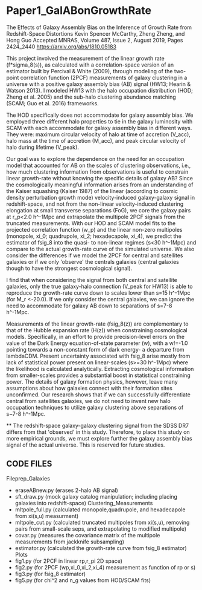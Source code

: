 # Paper1_GalABonGrowthRate
The Effects of Galaxy Assembly Bias on the Inference of Growth Rate from Redshift-Space Distortions
Kevin Spencer McCarthy, Zheng Zheng, and Hong Guo
Accepted MNRAS, Volume 487, Issue 2, August 2019, Pages 2424_2440
https://arxiv.org/abs/1810.05183

This project involved the measurement of the linear growth rate (f*sigma_8(s)), as calculated with a correlation-space version of an estimator built by Percival & White (2009), through modeling of the two-point correlation function (2PCF) measurements of galaxy clustering in a universe with a positive galaxy assembly bias (AB) signal (HW13; Hearin & Watson 2013). I modeled HW13 with the halo occupation distribution (HOD; Zheng et al. 2005) and the sub-halo clustering abundance matching (SCAM; Guo et al. 2016) frameworks.

The HOD specifically does not accommodate for galaxy assembly bias. We employed three different halo properties to tie in the galaxy luminosity with SCAM with each accommodate for galaxy assembly bias in different ways. They were: maximum circular velocity of halo at time of accretion (V_acc), halo mass at the time of accretion (M_acc), and peak circular velocity of halo during lifetime (V_peak).

Our goal was to explore the dependence on the need for an occupation model that accounted for AB on the scales of clustering observations, i.e., how much clustering information from observations is useful to constrain linear growth-rate without knowing the specific details of galaxy AB? Since the cosmologically meaningful information arises from an understanding of the Kaiser squashing (Kaiser 1987) of the linear (according to cosmic density perturbation growth mode) velocity-induced galaxy-galaxy signal in redshift-space, and not from the non-linear velocity-induced clustering elongation at small transverse separations (FoG), we core the galaxy pairs at r_p<2.0 h^-1Mpc and extrapolate the multipole 2PCF signals from the truncated measurements. With our HOD and SCAM model fits to the projected correlation function (w_p) and the linear non-zero multipoles (monopole, xi_0; quadrupole, xi_2; hexadecapole, xi_4), we predict the estimator of fsig_8 into the quasi- to non-linear regimes (s<30 h^-1Mpc) and compare to the actual growth-rate curve of the simulated universe. We also consider the differences if we model the 2PCF for central and satellites galaxies or if we only 'observe' the centrals galaxies (central galaxies though to have the strongest cosmological signal).

I find that when considering the signal from both central and satellite galaxies, only the true galaxy-halo connection (V_peak for HW13) is able to reproduce the growth-rate curve down to scales lower than s=15 h^-1Mpc (for M_r <-20.0). If we only consider the central galaxies, we can ignore the need to accommodate for galaxy AB down to separations of s=7-8 h^-1Mpc. 

Measurements of the linear growth-rate (fsig_8(z)) are complementary to that of the Hubble expansion rate (H(z)) when constraining cosmological models. Specifically, in an effort to provide precision-level errors on the value of the Dark Energy equation-of-state parameter (w), with a w!=-1.0 pointing towards a non-constant form of dark energy- a departure from lambdaCDM. Present uncertainty associated with fsig_8 arise mostly from lack of statistical power present on linear-scales (s>=30 h^-1Mpc) where the likelihood is calculated analytically. Extracting cosmological information from smaller-scales provides a substantial boost in statistical constraining power. The details of galaxy formation physics, however, leave many assumptions about how galaxies connect with their formation sites unconfirmed. Our research shows that if we can successfully differentiate central from satellites galaxies, we do not need to invent new halo occupation techniques to utilize galaxy clustering above separations of s~7-8 h^-1Mpc.

** The redshift-space galaxy-galaxy clustering signal from the SDSS DR7 differs from that 'observed' in this study. Therefore, to place this study on more empirical grounds, we must explore further the galaxy assembly bias signal of the actual universe. This is reserved for future studies.


CODE FILES
-----------------------------------------------------------
Fileprep_Galaxies
- eraseABnew.py (erases 2-halo AB signal)
- sft_draw.py (mock galaxy catalog manipulation; including placing galaxies into redshift-space) 
Clustering_Measurements
- mltpole_full.py (calculated monopole,quadrupole, and hexadecapole from xi(s,u) measurment)
- mltpole_cut.py (calculated truncated multipoles from xi(s,u), removing pairs from small-scale seps, and extrapolating to modified multipole)
- covar.py (measures the covariance matrix of the multipole measurements from jackknife subsampling)
- estimator.py (calculated the growth-rate curve from fsig_8 estimator)
Plots
- fig1.py (for 2PCF in linear rp,r_pi 2D space)
- fig2.py (for 2PCF (wp,xi_0,xi_2,xi_4) measurement as function of rp or s)
- fig3.py (for fsig_8 estimator)
- fig5.py (for chi^2 and n_g values from HOD/SCAM fits)
 


